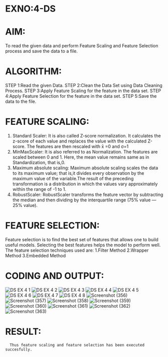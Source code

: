 # EXNO:4-DS
# AIM:
To read the given data and perform Feature Scaling and Feature Selection process and save the
data to a file.

# ALGORITHM:
STEP 1:Read the given Data.
STEP 2:Clean the Data Set using Data Cleaning Process.
STEP 3:Apply Feature Scaling for the feature in the data set.
STEP 4:Apply Feature Selection for the feature in the data set.
STEP 5:Save the data to the file.

# FEATURE SCALING:
1. Standard Scaler: It is also called Z-score normalization. It calculates the z-score of each value and replaces the value with the calculated Z-score. The features are then rescaled with x̄ =0 and σ=1
2. MinMaxScaler: It is also referred to as Normalization. The features are scaled between 0 and 1. Here, the mean value remains same as in Standardization, that is,0.
3. Maximum absolute scaling: Maximum absolute scaling scales the data to its maximum value; that is,it divides every observation by the maximum value of the variable.The result of the preceding transformation is a distribution in which the values vary approximately within the range of -1 to 1.
4. RobustScaler: RobustScaler transforms the feature vector by subtracting the median and then dividing by the interquartile range (75% value — 25% value).

# FEATURE SELECTION:
Feature selection is to find the best set of features that allows one to build useful models. Selecting the best features helps the model to perform well.
The feature selection techniques used are:
1.Filter Method
2.Wrapper Method
3.Embedded Method

# CODING AND OUTPUT:

![DS EX 4 1](https://github.com/maha712/EXNO-4-DS/assets/121156360/3356f608-db55-47e2-8792-c1f9216d18af)
![DS EX 4 2](https://github.com/maha712/EXNO-4-DS/assets/121156360/d4f477f2-c384-4d15-858c-0c3c75abc370)
![DS EX 4 3](https://github.com/maha712/EXNO-4-DS/assets/121156360/7e5e6bf2-d7c1-4355-bdc5-87dc91617254)
![DS EX 4 4](https://github.com/maha712/EXNO-4-DS/assets/121156360/8bfc9c77-b7e4-41a6-9878-675edf1cf3e2)
![DS EX 4 5](https://github.com/maha712/EXNO-4-DS/assets/121156360/918b6f60-8287-4a7f-9737-e05e63d57c24)
![DS EX 4 6](https://github.com/maha712/EXNO-4-DS/assets/121156360/8c6b8704-98a2-4fa7-bd6c-7affcad0a618)
![DS EX 4 7](https://github.com/maha712/EXNO-4-DS/assets/121156360/a76dd979-5690-4a23-ab05-c5fca9c28bd7)
![DS EX 4 8](https://github.com/maha712/EXNO-4-DS/assets/121156360/6d0a0961-6479-4cb7-85b0-3e68bf588796)
![Screenshot (356)](https://github.com/maha712/EXNO-4-DS/assets/121156360/a6904d04-9db4-49d1-ad2f-880ed2b86a73)
![Screenshot (357)](https://github.com/maha712/EXNO-4-DS/assets/121156360/e583ce5e-4604-4537-913d-d66e800d628d)
![Screenshot (358)](https://github.com/maha712/EXNO-4-DS/assets/121156360/b06a3cb6-0c0c-4e49-8a4d-21fee90f55d6)
![Screenshot (359)](https://github.com/maha712/EXNO-4-DS/assets/121156360/71118e90-f3c8-4a2c-86a5-3f38f0b9cf7c)
![Screenshot (360)](https://github.com/maha712/EXNO-4-DS/assets/121156360/e19944f8-3f3c-4fa7-9c02-78cf650b196a)
![Screenshot (361)](https://github.com/maha712/EXNO-4-DS/assets/121156360/094f7564-502d-40b9-a386-78d3b0902aca)
![Screenshot (362)](https://github.com/maha712/EXNO-4-DS/assets/121156360/7dfb14d0-38d4-4a89-aa3b-d3ec5e19adc6)
![Screenshot (363)](https://github.com/maha712/EXNO-4-DS/assets/121156360/3aebea2a-4cfc-4a2c-ade5-66af909185de)
# RESULT:
      Thus feature scaling and feature selection has been executed succesfully.
